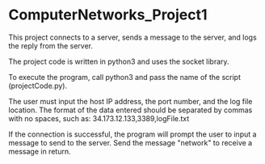# ComputerNetworks_Project1

This project connects to a server, sends a message to the server, and logs the reply from the server.

The project code is written in python3 and uses the socket library.

To execute the program, call python3 and pass the name of the script (projectCode.py).

The user must input the host IP address, the port number, and the log file location. The format of the data entered should be separated by commas with no spaces, such as: 34.173.12.133,3389,logFile.txt

If the connection is successful, the program will prompt the user to input a message to send to the server. Send the message "network" to receive a message in return.
